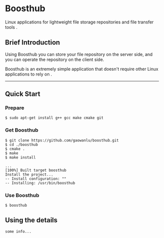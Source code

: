 # Boosthub 
Linux applications for lightweight file storage repositories and file transfer tools .
## Brief Introduction  
Using Boosthub you can store your file repository on the server side, and you can operate the repository on the client side.    

Boosthub is an extremely simple application that doesn't require other Linux applications to rely on . 
 
--- 

## Quick Start 
###  Prepare  
```
$ sudo apt-get install g++ gcc make cmake git
```
### Get Boosthub
```shell 
$ git clone https://github.com/gaowanlu/boosthub.git 
$ cd ./boosthub 
$ cmake . 
$ make 
$ make install 
```
```code 
...
[100%] Built target boosthub
Install the project...
-- Install configuration: ""
-- Installing: /usr/bin/boosthub
```
### Use Boosthub 
```
$ boosthub  
``` 

## Using the details  
`some info...`